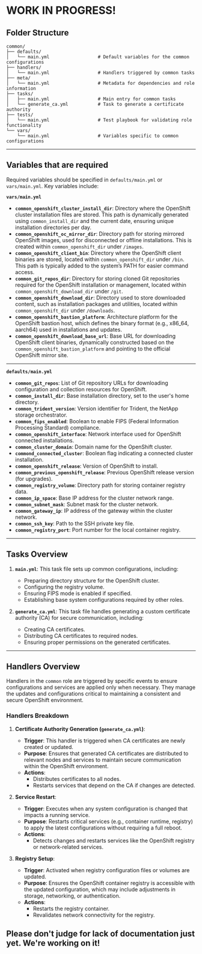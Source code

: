 # WORK IN PROGRESS!

## Folder Structure
```
common/
├── defaults/
│   └── main.yml                  # Default variables for the common configurations
├── handlers/
│   └── main.yml                  # Handlers triggered by common tasks
├── meta/
│   └── main.yml                  # Metadata for dependencies and role information
├── tasks/
│   ├── main.yml                  # Main entry for common tasks
│   └── generate_ca.yml           # Task to generate a certificate authority
├── tests/
│   └── main.yml                  # Test playbook for validating role functionality
└── vars/
    └── main.yml                  # Variables specific to common configurations
```


---

## Variables that are required

Required variables should be specified in `defaults/main.yml` or `vars/main.yml`. Key variables include:

**`vars/main.yml`**

- **`common_openshift_cluster_install_dir`**: Directory where the OpenShift cluster installation files are stored. This path is dynamically generated using `common_install_dir` and the current date, ensuring unique installation directories per day.
- **`common_openshift_oc_mirror_dir`**: Directory path for storing mirrored OpenShift images, used for disconnected or offline installations. This is created within `common_openshift_dir` under `/images`.
- **`common_openshift_client_bin`**: Directory where the OpenShift client binaries are stored, located within `common_openshift_dir` under `/bin`. This path is typically added to the system’s PATH for easier command access.
- **`common_git_repos_dir`**: Directory for storing cloned Git repositories required for the OpenShift installation or management, located within `common_openshift_download_dir` under `/git`.
- **`common_openshift_download_dir`**: Directory used to store downloaded content, such as installation packages and utilities, located within `common_openshift_dir` under `/downloads`.
- **`common_openshift_bastion_platform`**: Architecture platform for the OpenShift bastion host, which defines the binary format (e.g., x86_64, aarch64) used in installations and updates.
- **`common_openshift_download_base_url`**: Base URL for downloading OpenShift client binaries, dynamically constructed based on the `common_openshift_bastion_platform` and pointing to the official OpenShift mirror site.

---

**`defaults/main.yml`**

- **`common_git_repos`**: List of Git repository URLs for downloading configuration and collection resources for OpenShift.
- **`common_install_dir`**: Base installation directory, set to the user's home directory.
- **`common_trident_version`**: Version identifier for Trident, the NetApp storage orchestrator.
- **`common_fips_enabled`**: Boolean to enable FIPS (Federal Information Processing Standard) compliance.
- **`common_openshift_interface`**: Network interface used for OpenShift connected installations.
- **`common_cluster_domain`**: Domain name for the OpenShift cluster.
- **`commond_connected_cluster`**: Boolean flag indicating a connected cluster installation.
- **`common_openshift_release`**: Version of OpenShift to install.
- **`common_previous_openshift_release`**: Previous OpenShift release version (for upgrades).
- **`common_registry_volume`**: Directory path for storing container registry data.
- **`common_ip_space`**: Base IP address for the cluster network range.
- **`common_subnet_mask`**: Subnet mask for the cluster network.
- **`common_gateway_ip`**: IP address of the gateway within the cluster network.
- **`common_ssh_key`**: Path to the SSH private key file.
- **`common_registry_port`**: Port number for the local container registry.

---

## Tasks Overview

1. **`main.yml`**: This task file sets up common configurations, including:
   - Preparing directory structure for the OpenShift cluster.
   - Configuring the registry volume.
   - Ensuring FIPS mode is enabled if specified.
   - Establishing base system configurations required by other roles.

2. **`generate_ca.yml`**: This task file handles generating a custom certificate authority (CA) for secure communication, including:
   - Creating CA certificates.
   - Distributing CA certificates to required nodes.
   - Ensuring proper permissions on the generated certificates.

---

## Handlers Overview

Handlers in the `common` role are triggered by specific events to ensure configurations and services are applied only when necessary. They manage the updates and configurations critical to maintaining a consistent and secure OpenShift environment.

### Handlers Breakdown

1. **Certificate Authority Generation (`generate_ca.yml`)**:
   - **Trigger**: This handler is triggered when CA certificates are newly created or updated.
   - **Purpose**: Ensures that generated CA certificates are distributed to relevant nodes and services to maintain secure communication within the OpenShift environment.
   - **Actions**:
     - Distributes certificates to all nodes.
     - Restarts services that depend on the CA if changes are detected.

2. **Service Restart**:
   - **Trigger**: Executes when any system configuration is changed that impacts a running service.
   - **Purpose**: Restarts critical services (e.g., container runtime, registry) to apply the latest configurations without requiring a full reboot.
   - **Actions**:
     - Detects changes and restarts services like the OpenShift registry or network-related services.

3. **Registry Setup**:
   - **Trigger**: Activated when registry configuration files or volumes are updated.
   - **Purpose**: Ensures the OpenShift container registry is accessible with the updated configuration, which may include adjustments in storage, networking, or authentication.
   - **Actions**:
     - Restarts the registry container.
     - Revalidates network connectivity for the registry.



## Please don't judge for lack of documentation just yet. We're working on it!
